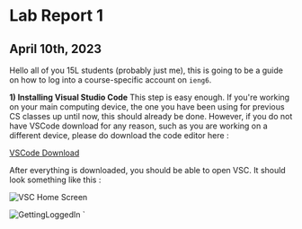 Lab Report 1
=
April 10th, 2023
-

Hello all of you 15L students (probably just me), this is going to be a guide on how to log into a course-specific account on `ieng6`.

**1) Installing Visual Studio Code**
This step is easy enough. If you're working on your main computing device, the one you have been using for previous CS classes up until now, this should already be done. However, if you do not have VSCode download for any reason, such as you are working on a different device, please do download the code editor here :

[VSCode Download](https://code.visualstudio.com/download)

After everything is downloaded, you should be able to open VSC. It should look something like this :

![VSC Home Screen]()

![GettingLoggedIn](https://rnguerrero.github.io/cse15l-lab-reports/GettingLoggedIn.png)
`
